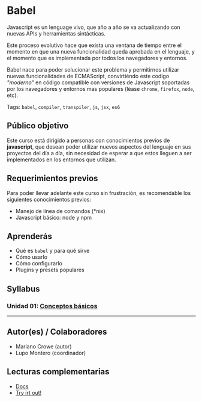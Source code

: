 # Babel

Javascript es un lenguage vivo, que año a año se va actualizando
con nuevas APIs y herramientas sintácticas.

Este proceso evolutivo hace que exista una ventana de tiempo entre
el momento en que una nueva funcionalidad queda aprobada en el lenguaje,
y el momento que es implementada por todos los navegadores y entornos.

Babel nace para poder solucionar este problema y permitirnos utilizar
nuevas funcionalidades de ECMAScript, convirtiéndo este codigo *"moderno"*
en código compatible con versiones de Javascript soportadas por los navegadores
y entornos mas populares (léase `chrome`, `firefox`, `node`, etc).

Tags: `babel`, `compiler`, `transpiler`, `js`, `jsx`, `es6`

## Público objetivo

Este curso está dirigido a personas con conocimientos previos de **javascript**,
que desean poder utilizar nuevos aspectos del lenguaje en sus proyectos
del día a día, sin necesidad de esperar a que estos lleguen a ser implementados
en los entornos que utilizan.

## Requerimientos previos

Para poder llevar adelante este curso sin frustración, es recomendable los
siguientes conocimientos previos:

* Manejo de línea de comandos (\*nix)
* Javascript básico: node y npm

## Aprenderás

* Qué es `babel` y para qué sirve
* Cómo usarlo
* Cómo configurarlo
* Plugins y presets populares

## Syllabus

### Unidad 01: [Conceptos básicos](01-intro)

***

## Autor(es) / Colaboradores

* Mariano Crowe (autor)
* Lupo Montero (coordinador)

## Lecturas complementarias

* [Docs](https://babeljs.io/docs)
* [Try irt out!](https://babeljs.io/repl)

